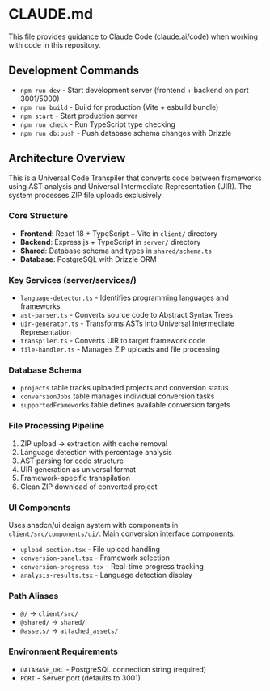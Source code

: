 # CLAUDE.md

This file provides guidance to Claude Code (claude.ai/code) when working with code in this repository.

## Development Commands

- `npm run dev` - Start development server (frontend + backend on port 3001/5000)
- `npm run build` - Build for production (Vite + esbuild bundle)
- `npm start` - Start production server
- `npm run check` - Run TypeScript type checking
- `npm run db:push` - Push database schema changes with Drizzle

## Architecture Overview

This is a Universal Code Transpiler that converts code between frameworks using AST analysis and Universal Intermediate Representation (UIR). The system processes ZIP file uploads exclusively.

### Core Structure
- **Frontend**: React 18 + TypeScript + Vite in `client/` directory
- **Backend**: Express.js + TypeScript in `server/` directory  
- **Shared**: Database schema and types in `shared/schema.ts`
- **Database**: PostgreSQL with Drizzle ORM

### Key Services (server/services/)
- `language-detector.ts` - Identifies programming languages and frameworks
- `ast-parser.ts` - Converts source code to Abstract Syntax Trees
- `uir-generator.ts` - Transforms ASTs into Universal Intermediate Representation
- `transpiler.ts` - Converts UIR to target framework code
- `file-handler.ts` - Manages ZIP uploads and file processing

### Database Schema
- `projects` table tracks uploaded projects and conversion status
- `conversionJobs` table manages individual conversion tasks
- `supportedFrameworks` table defines available conversion targets

### File Processing Pipeline
1. ZIP upload → extraction with cache removal
2. Language detection with percentage analysis  
3. AST parsing for code structure
4. UIR generation as universal format
5. Framework-specific transpilation
6. Clean ZIP download of converted project

### UI Components
Uses shadcn/ui design system with components in `client/src/components/ui/`. Main conversion interface components:
- `upload-section.tsx` - File upload handling
- `conversion-panel.tsx` - Framework selection
- `conversion-progress.tsx` - Real-time progress tracking
- `analysis-results.tsx` - Language detection display

### Path Aliases
- `@/` → `client/src/`
- `@shared/` → `shared/`
- `@assets/` → `attached_assets/`

### Environment Requirements
- `DATABASE_URL` - PostgreSQL connection string (required)
- `PORT` - Server port (defaults to 3001)